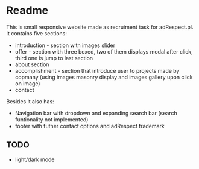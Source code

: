 # Readme
This is small responsive website made as recruiment task for adRespect.pl. It contains five sections:
- introduction - section with images slider
- offer - section with three boxed, two of them displays modal after click, third one is jump to last section
- about section
- accomplishment - section that introduce user to projects made by copmany (using images masonry display and images gallery upon click on image)
- contact 

Besides it also has:
- Navigation bar with dropdown and expanding search bar (search funtionality not implemented)
- footer with futher contact options and adRespect trademark

## TODO
- light/dark mode
